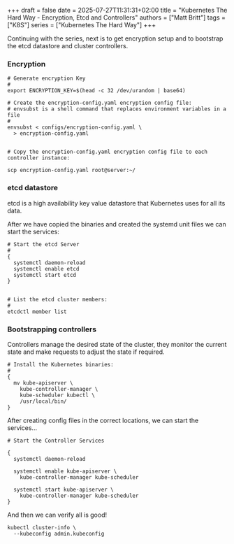 +++
draft = false
date = 2025-07-27T11:31:31+02:00
title = "Kubernetes The Hard Way - Encryption, Etcd and Controllers"
authors = ["Matt Britt"]
tags = ["K8S"]
series = ["Kubernetes The Hard Way"]
+++


Continuing with the series, next is to get encryption setup and to bootstrap the etcd datastore and cluster controllers.

<!--more-->

### Encryption

```shell
# Generate encryption Key
#
export ENCRYPTION_KEY=$(head -c 32 /dev/urandom | base64)

# Create the encryption-config.yaml encryption config file:
# envsubst is a shell command that replaces environment variables in a file
#
envsubst < configs/encryption-config.yaml \
  > encryption-config.yaml


# Copy the encryption-config.yaml encryption config file to each controller instance:

scp encryption-config.yaml root@server:~/

```

### etcd datastore

etcd is a high availability key value datastore that Kubernetes uses for all its data.

After we have copied the binaries and created the systemd unit files we can start the services:

```shell
# Start the etcd Server
#
{
  systemctl daemon-reload
  systemctl enable etcd
  systemctl start etcd
}


# List the etcd cluster members:
#
etcdctl member list
```

### Bootstrapping controllers

Controllers manage the desired state of the cluster, they monitor the current state and make requests to adjust the state if required.

```shell
# Install the Kubernetes binaries:
#
{
  mv kube-apiserver \
    kube-controller-manager \
    kube-scheduler kubectl \
    /usr/local/bin/
}
```

After creating config files in the correct locations, we can start the services...

```shell
# Start the Controller Services

{
  systemctl daemon-reload

  systemctl enable kube-apiserver \
    kube-controller-manager kube-scheduler

  systemctl start kube-apiserver \
    kube-controller-manager kube-scheduler
}
```

And then we can verify all is good!

```shell
kubectl cluster-info \
  --kubeconfig admin.kubeconfig
```
